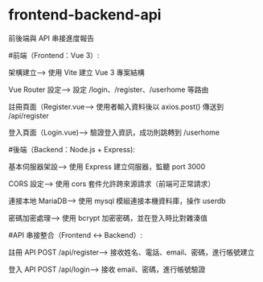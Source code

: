 # frontend-backend-api
前後端與 API 串接進度報告

#前端（Frontend：Vue 3）:

 架構建立-->                使用 Vite 建立 Vue 3 專案結構
 
 Vue Router 設定-->         設定 /login、/register、/userhome 等路由
 
 註冊頁面（Register.vue--> 	使用者輸入資料後以 axios.post() 傳送到 /api/register

 登入頁面（Login.vue)--> 		驗證登入資訊，成功則跳轉到 /userhome






#後端（Backend：Node.js + Express):
  
基本伺服器架設-->		 使用 Express 建立伺服器，監聽 port 3000
 
 CORS 設定-->		     使用 cors 套件允許跨來源請求（前端可正常請求）
 
 連接本地 MariaDB-->	 使用 mysql 模組連接本機資料庫，操作 userdb
 
 密碼加密處理-->		   使用 bcrypt 加密密碼，並在登入時比對雜湊值

 #API 串接整合（Frontend ↔ Backend）:
 
註冊 API	POST	/api/register-->	接收姓名、電話、email、密碼，進行帳號建立	

登入 API	POST	/api/login-->	    接收 email、密碼，進行帳號驗證	
